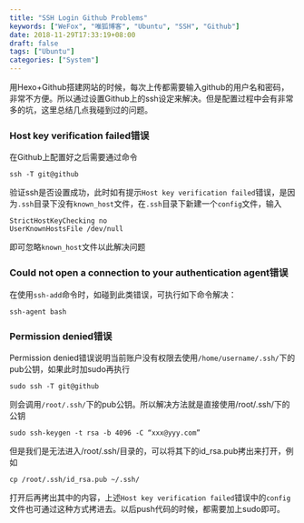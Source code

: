 ```yaml
---
title: "SSH Login Github Problems"
keywords: ["WeFox", "唯狐博客", "Ubuntu", "SSH", "Github"]
date: 2018-11-29T17:33:19+08:00
draft: false
tags: ["Ubuntu"]
categories: ["System"]
---
```


用Hexo+Github搭建网站的时候，每次上传都需要输入github的用户名和密码，非常不方便。所以通过设置Github上的ssh设定来解决。但是配置过程中会有非常多的坑，这里总结几点我碰到过的问题。
### Host key verification failed错误

在Github上配置好之后需要通过命令

    ssh -T git@github

验证ssh是否设置成功，此时如有提示```Host key verification failed```错误，是因为```.ssh```目录下没有```known_host```文件，在```.ssh```目录下新建一个```config```文件，输入

    StrictHostKeyChecking no
    UserKnownHostsFile /dev/null

即可忽略```known_host```文件以此解决问题

### Could not open a connection to your authentication agent错误

在使用```ssh-add```命令时，如碰到此类错误，可执行如下命令解决：

    ssh-agent bash

### Permission denied错误

Permission denied错误说明当前账户没有权限去使用```/home/username/.ssh/```下的pub公钥，如果此时加sudo再执行

    sudo ssh -T git@github

则会调用```/root/.ssh/```下的pub公钥。所以解决方法就是直接使用/root/.ssh/下的公钥

    sudo ssh-keygen -t rsa -b 4096 -C “xxx@yyy.com”

但是我们是无法进入/root/.ssh/目录的，可以将其下的id_rsa.pub拷出来打开，例如

    cp /root/.ssh/id_rsa.pub ~/.ssh/

打开后再拷出其中的内容，上述```Host key verification failed```错误中的```config```文件也可通过这种方式拷进去。以后push代码的时候，都需要加上sudo即可。

